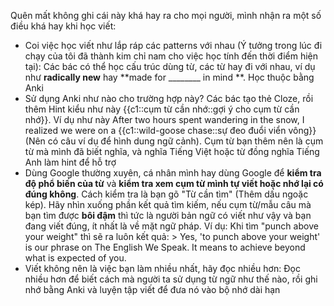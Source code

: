 Quên mất không ghi cái này khá hay ra cho mọi người, mình nhận ra một số điều khá hay khi học viết:

- Coi việc học viết như lắp ráp các patterns với nhau (Ý tưởng trong lúc đi chạy của tôi đã thành kim chỉ nam cho việc học tính đến thời điểm hiện tại): Các bác có thể học cấu trúc dùng từ, các từ hay đi với nhau, ví dụ như **radically new** hay **made for ________ in mind **. Học thuộc bằng Anki
- Sử dụng Anki như nào cho trường hợp này? Các bác tạo thẻ Cloze, rồi thêm Hint kiểu như này {{c1::cụm từ cần nhớ::gợi ý cho cụm từ cần nhớ}}. Ví dụ như này After two hours spent wandering in the snow, I realized we were on a {{c1::wild-goose chase::sự đeo đuổi viển vông}} (Nên có câu ví dụ để hình dung ngữ cảnh). Cụm từ bạn thêm nên là cụm từ mà mình đã biết nghĩa, và nghĩa Tiếng Việt hoặc từ đồng nghĩa Tiếng Anh làm hint để hỗ trợ
- Dùng Google thường xuyên, cá nhân mình hay dùng Google để **kiểm tra độ phổ biến của từ** và **kiểm tra xem cụm từ mình tự viết hoặc nhớ lại có đúng không**. Cách kiểm tra là bạn gõ "Từ cần tìm" (Thêm dấu ngoặc kép). Hãy nhìn xuống phần kết quả tìm kiếm, nếu cụm từ/mẫu câu mà bạn tìm được **bôi đậm** thì tức là người bản ngữ có viết như vậy và bạn đang viết đúng, ít nhất là về mặt ngữ pháp. Ví dụ: Khi tìm "punch above your weight" thì sẽ ra luôn kết quả: > Yes, 'to punch above your weight' is our phrase on The English We Speak. It means to achieve beyond what is expected of you.
- Viết không nên là việc bạn làm nhiều nhất, hãy đọc nhiều hơn: Đọc nhiều hơn để biết cách mà người ta sử dụng từ ngữ như thế nào, rồi ghi nhớ bằng Anki và luyện tập viết để đưa nó vào bộ nhớ dài hạn